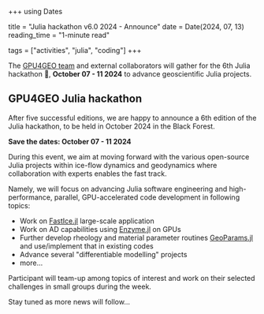 +++
using Dates

title = "Julia hackathon v6.0 2024 - Announce"
date = Date(2024, 07, 13)
reading_time = "1-minute read"

tags = ["activities", "julia", "coding"]
+++

The [GPU4GEO team](/team) and external collaborators will gather for the 6th Julia hackathon :tada:, **October 07 - 11 2024** to advance geoscientific Julia projects.

## GPU4GEO Julia hackathon

After five successful editions, we are happy to announce a 6th edition of the Julia hackathon, to be held in October 2024 in the Black Forest.

**Save the dates: October 07 - 11 2024**

During this event, we aim at moving forward with the various open-source Julia projects within ice-flow dynamics and geodynamics where collaboration with experts enables the fast track.

Namely, we will focus on advancing Julia software engineering and high-performance, parallel, GPU-accelerated code development in following topics:

- Work on [FastIce.jl](https://github.com/PTsolvers/FastIce.jl) large-scale application
- Work on AD capabilities using [Enzyme.jl](https://github.com/EnzymeAD/Enzyme.jl) on GPUs
- Further develop rheology and material parameter routines [GeoParams.jl](https://github.com/JuliaGeodynamics/GeoParams.jl) and use/implement that in existing codes
- Advance several "differentiable modelling" projects
- more...

Participant will team-up among topics of interest and work on their selected challenges in small groups during the week.

Stay tuned as more news will follow...
